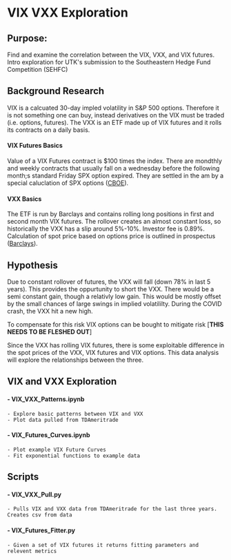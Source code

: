 # VIX VXX Exploration

## Purpose: 
Find and examine the correlation between the VIX, VXX, and VIX futures. Intro exploration for UTK's submission to the Southeastern Hedge Fund Competition (SEHFC)

## Background Research
VIX is a calcuated 30-day impled volatility in S&P 500 options. Therefore it is not something one can buy, instead derivatives on the VIX must be traded (i.e. options, futures).
The VXX is an ETF made up of VIX futures and it rolls its contracts on a daily basis.

#### VIX Futures Basics
Value of a VIX Futures contract is $100 times the index. There are mondthly and weekly contracts that usually fall on a wednesday before the following month;s standard Friday SPX option expired. They are settled in the am by a special caluclation of SPX options ([CBOE]).

#### VXX Basics
The ETF is run by Barclays and contains rolling long positions in first and second month VIX futures. The rollover creates an almost constant loss, so historically the VXX has a slip around 5%-10%. Investor fee is 0.89%. Calculation of spot price based on options price is outlined in prospectus ([Barclays]).

## Hypothesis
Due to constant rollover of futures, the VXX will fall (down 78% in last 5 years). This provides the oppurtunity to short the VXX. There would be a semi constant gain, though a relativly low gain. This would be mostly offset by the small chances of large swings in implied volatililty. During the COVID crash, the VXX hit a new high. 

To compensate for this risk VIX options can be bought to mitigate risk [**THIS NEEDS TO BE FLESHED OUT**]

Since the VXX has rolling VIX futures, there is some exploitable difference in the spot prices of the VXX, VIX futures and VIX options. This data analysis will explore the relationships between the three.

## VIX and VXX Exploration
#### - VIX_VXX_Patterns.ipynb
    - Explore basic patterns between VIX and VXX
    - Plot data pulled from TDAmeritrade
#### - VIX_Futures_Curves.ipynb
    - Plot example VIX Future Curves
    - Fit exponential functions to example data

## Scripts
#### - VIX_VXX_Pull.py
    - Pulls VIX and VXX data from TDAmeritrade for the last three years. Creates csv from data
#### - VIX_Futures_Fitter.py
    - Given a set of VIX futures it returns fitting parameters and relevent metrics




[CBOE]: https://www.cboe.com/tradable_products/vix/vix_options/specifications/
[Phillip_Capital]: https://www.phillipcapital.com/CFE-5-Things-Trader-Should-Know-About-VIX#:~:text=VIX%20Futures%20are%20AM%20settled%20contracts.&text=The%20SOQ%20is%20calculated%20using,disseminated%20using%20the%20ticker%20VRO. 
[MRA]:http://www.macroriskadvisors.com/layout/pdf/VIX_Primer_Part1.pdf
[Barclays]: https://ipathetn.barclays/ipath/details/341408/download-content/7718068